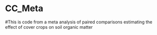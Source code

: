 # CC_Meta

#This is code from a meta analysis of paired comparisons estimating the effect of cover crops on soil organic matter
